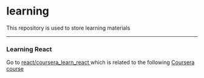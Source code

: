 # learning
This repository is used to store learning materials

---

### Learning React

Go to [react/coursera_learn_react ](https://github.com/loizosv/learning/tree/main/react/coursera_learn_react)
which is related to the following [Coursera course](https://www.coursera.org/learn/learn-react/)
